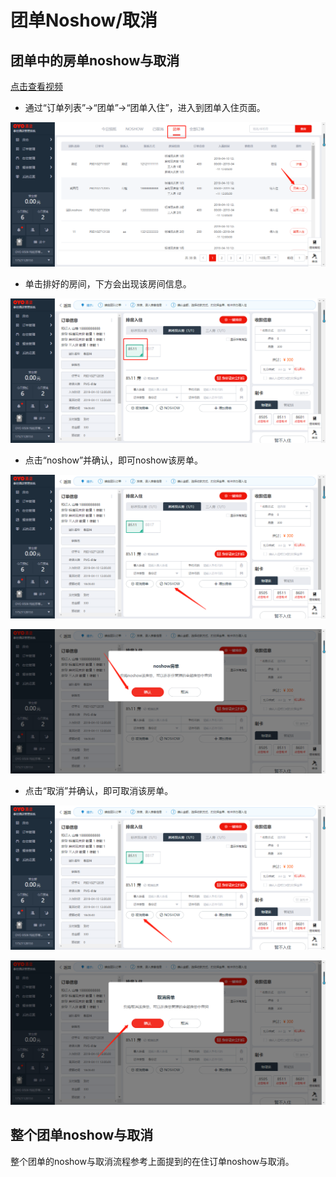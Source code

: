 # 团单Noshow/取消

## 团单中的房单noshow与取消

[点击查看视频](http://crs-pms-vidio.oss-cn-beijing.aliyuncs.com/%E5%A4%9C%E5%AE%A1-%E5%9B%A2%E5%8D%95%E9%83%A8%E5%88%86%E5%8F%96%E6%B6%88%26%E9%83%A8%E5%88%86noshow.mp4)

* 通过“订单列表”→“团单”→“团单入住”，进入到团单入住页面。

![](../../../.gitbook/assets/image%20%28196%29.png)

* 单击排好的房间，下方会出现该房间信息。

![](../../../.gitbook/assets/image%20%28215%29.png)

* 点击“noshow”并确认，即可noshow该房单。

![](../../../.gitbook/assets/image%20%28650%29.png)

![](../../../.gitbook/assets/image%20%2816%29.png)

* 点击“取消”并确认，即可取消该房单。 

![](../../../.gitbook/assets/image%20%2885%29.png)

![](../../../.gitbook/assets/image%20%28471%29.png)

## 整个团单noshow与取消

整个团单的noshow与取消流程参考上面提到的在住订单noshow与取消。

